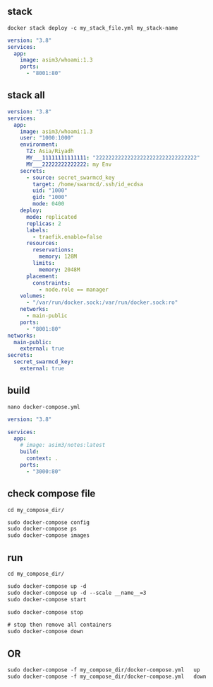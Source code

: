## stack
`docker stack deploy -c my_stack_file.yml my_stack-name`
```yml
version: "3.8"
services:
  app:
    image: asim3/whoami:1.3
    ports:
      - "8001:80"
```


## stack all
```yml
version: "3.8"
services:
  app:
    image: asim3/whoami:1.3
    user: "1000:1000"
    environment:
      TZ: Asia/Riyadh
      MY___11111111111111: "22222222222222222222222222222222"
      MY___22222222222222: my Env
    secrets:
      - source: secret_swarmcd_key
        target: /home/swarmcd/.ssh/id_ecdsa
        uid: "1000"
        gid: "1000"
        mode: 0400
    deploy:
      mode: replicated
      replicas: 2
      labels:
        - traefik.enable=false
      resources:
        reservations:
          memory: 128M
        limits:
          memory: 2048M
      placement:
        constraints:
          - node.role == manager
    volumes:
      - "/var/run/docker.sock:/var/run/docker.sock:ro"
    networks:
      - main-public
    ports:
      - "8001:80"
networks:
  main-public:
    external: true
secrets:
  secret_swarmcd_key:
    external: true
```


## build
`nano docker-compose.yml`
```yaml
version: "3.8"

services:
  app:
    # image: asim3/notes:latest
    build:
      context: .
    ports:
      - "3000:80"
```


## check compose file
`cd my_compose_dir/`
```txt
sudo docker-compose config
sudo docker-compose ps
sudo docker-compose images
```


## run
`cd my_compose_dir/`
```txt
sudo docker-compose up -d
sudo docker-compose up -d --scale __name__=3
sudo docker-compose start

sudo docker-compose stop

# stop then remove all containers
sudo docker-compose down
```


## OR 
```txt
sudo docker-compose -f my_compose_dir/docker-compose.yml   up
sudo docker-compose -f my_compose_dir/docker-compose.yml   down
```
